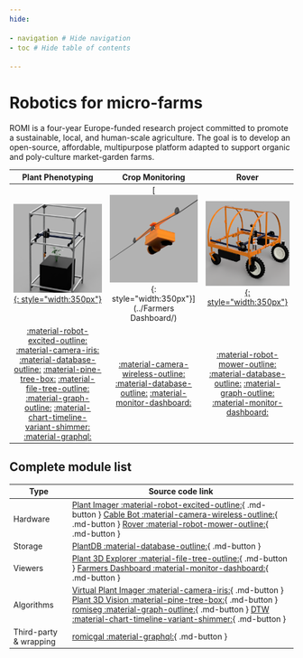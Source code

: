 ```yaml
---
hide:

- navigation # Hide navigation
- toc # Hide table of contents

---
```


# Robotics for micro-farms

ROMI is a four-year Europe-funded research project committed to promote a sustainable, local, and human-scale agriculture.
The goal is to develop an open-source, affordable, multipurpose platform adapted to support organic and poly-culture market-garden farms.

| Plant Phenotyping                           | Crop Monitoring                      | Rover                          |
| :-----------------------------------------: | :----------------------------------: | :----------------------------: |
| [![Plant Phenotyping](assets/images/phenotyping.png){: style="width:350px"}](../Scanner/) | [![Crop Monitoring](assets/images/farmers-dashboard.png){: style="width:350px"}](../Farmers Dashboard/) | [![Rover](assets/images/rover.png){: style="width:350px"}](../Rover/)  |
| [:material-robot-excited-outline:](https://github.com/romi/plant-imager) [:material-camera-iris:](https://github.com/romi/virtual_plant_imager) [:material-database-outline:](https://github.com/romi/plantdb) [:material-pine-tree-box:](https://github.com/romi/plant-3d-vision) [:material-file-tree-outline:](https://github.com/romi/plant-3d-explorer) [:material-graph-outline:](https://github.com/romi/romiseg) [:material-chart-timeline-variant-shimmer:](https://github.com/romi) [:material-graphql:](https://github.com/romi/romicgal) | [:material-camera-wireless-outline:](https://github.com/romi/romi-cablebot) [:material-database-outline:](https://github.com/romi/plantdb) [:material-monitor-dashboard:](https://github.com/romi/farmers-dashboard) | [:material-robot-mower-outline:](https://github.com/romi/romi-rover) [:material-database-outline:](https://github.com/romi/plantdb) [:material-graph-outline:](https://github.com/romi/romiseg) [:material-monitor-dashboard:](https://github.com/romi/farmers-dashboard) |

## Complete module list

| Type         | Source code link                               |
| ------------ | ---------------------------------------------- |
| Hardware     | [Plant Imager :material-robot-excited-outline:](https://github.com/romi/plant-imager){ .md-button } [Cable Bot :material-camera-wireless-outline:](https://github.com/romi/romi-cablebot){ .md-button } [Rover :material-robot-mower-outline:](https://github.com/romi/romi-rover){ .md-button } |
| Storage      | [PlantDB :material-database-outline:](https://github.com/romi/plantdb){ .md-button } |
| Viewers      | [Plant 3D Explorer :material-file-tree-outline:](https://github.com/romi/plant-3d-explorer){ .md-button } [Farmers Dashboard :material-monitor-dashboard:](https://github.com/romi/farmers-dashboard){ .md-button } |
| Algorithms   | [Virtual Plant Imager :material-camera-iris:](https://github.com/romi/virtual_plant_imager){ .md-button } [Plant 3D Vision :material-pine-tree-box:](https://github.com/romi/plant-3d-vision){ .md-button } [romiseg :material-graph-outline:](https://github.com/romi/romiseg){ .md-button } [DTW :material-chart-timeline-variant-shimmer:](https://github.com/romi){ .md-button } |
| Third-party & wrapping | [romicgal :material-graphql:](https://github.com/romi/romicgal){ .md-button } |

